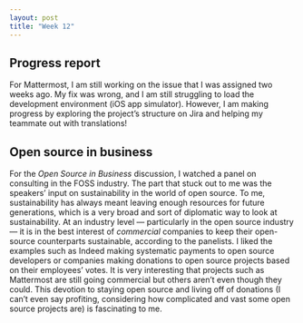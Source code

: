 ```yaml
---
layout: post
title: "Week 12"
---
```


## Progress report

For Mattermost, I am still working on the issue that I was assigned two weeks ago. My fix was wrong, and I am still struggling to load the development environment (iOS app simulator). However, I am making progress by exploring the project’s structure on Jira and helping my teammate out with translations!

## Open source in business

For the *Open Source in Business* discussion, I watched a panel on consulting in the FOSS industry. The part that stuck out to me was the speakers’ input on sustainability in the world of open source. To me, sustainability has always meant leaving enough resources for future generations, which is a very broad and sort of diplomatic way to look at sustainability. At an industry level — particularly in the open source industry — it is in the best interest of *commercial* companies to keep their open-source counterparts sustainable, according to the panelists. I liked the examples such as Indeed making systematic payments to open source developers or companies making donations to open source projects based on their employees’ votes. It is very interesting that projects such as Mattermost are still going commercial but others aren’t even though they could. This devotion to staying open source and living off of donations (I can’t even say profiting, considering how complicated and vast some open source projects are) is fascinating to me.